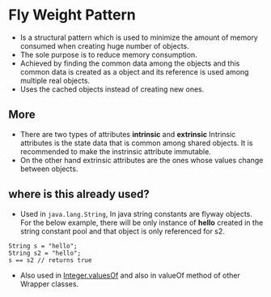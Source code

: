 # Fly Weight Pattern

- Is a structural pattern which is used to minimize the amount of memory consumed when creating huge number of objects.
- The sole purpose is to reduce memory consumption.
- Achieved by finding the common data among the objects and this common data is created as a object and its reference is used among multiple real objects.
- Uses the cached objects instead of creating new ones.

## More
- There are two types of attributes **intrinsic** and **extrinsic** Intrinsic attributes is the state data that is common among shared objects. It is recommended to make the instrinsic attribute immutable.
- On the other hand extrinsic attributes are the ones whose values change between objects.

## where is this already used?
- Used in `java.lang.String`, In java string constants are flyway objects.
For the below example, there will be only instance of **hello** created in the string constant pool and that object is only referenced for s2.
```
String s = "hello";
String s2 = "hello";
s == s2 // returns true
```
- Also used in [Integer.valuesOf](https://docs.oracle.com/javase/8/docs/api/java/lang/Integer.html#valueOf-int-) and also in valueOf method of other Wrapper classes.

